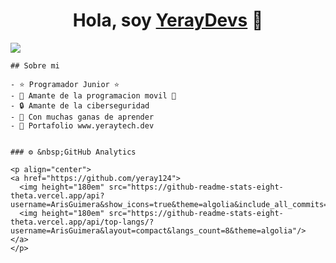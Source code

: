 <div align="center">
    <h1 align="center">Hola, soy <a href="https://yeraytech.dev">YerayDevs</a> 👋</h1>
    </div>
    <img src="[https://i.imgur.com/weNbhGZ.png](https://github.com/yeray124/yeray124/blob/main/banner.png?raw=true)">
    
    ## Sobre mi
    
    - ⭐ Programador Junior ⭐ 
    - 📲 Amante de la programacion movil 🥴
    - 🔒 Amante de la ciberseguridad
    - 📗 Con muchas ganas de aprender
    - 🏫 Portafolio www.yeraytech.dev
    
  
    ### ⚙️ &nbsp;GitHub Analytics
    
    <p align="center">
    <a href="https://github.com/yeray124">
      <img height="180em" src="https://github-readme-stats-eight-theta.vercel.app/api?username=ArisGuimera&show_icons=true&theme=algolia&include_all_commits=true&count_private=true"/>
      <img height="180em" src="https://github-readme-stats-eight-theta.vercel.app/api/top-langs/?username=ArisGuimera&layout=compact&langs_count=8&theme=algolia"/>
    </a>
    </p>
